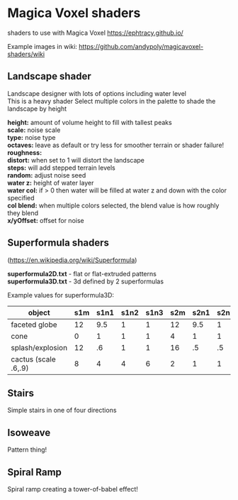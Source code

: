 # Magica Voxel shaders
shaders to use with Magica Voxel https://ephtracy.github.io/

Example images in wiki: https://github.com/andypoly/magicavoxel-shaders/wiki

Landscape shader
--------------------

Landscape designer with lots of options including water level  
This is a heavy shader
Select multiple colors in the palette to shade the landscape by height 

**height:** amount of volume height to fill with tallest peaks  
**scale:** noise scale  
**type:** noise type  
**octaves:** leave as default or try less for smoother terrain or shader failure!  
**roughness:**  
**distort:** when set to 1 will distort the landscape  
**steps:** will add stepped terrain levels  
**random:** adjust noise seed  
**water z:** height of water layer  
**water col:** if > 0 then water will be filled at water z and down with the color specified  
**col blend:** when multiple colors selected, the blend value is how roughly they blend  
**x/yOffset:** offset for noise  

Superformula shaders
--------------------
(https://en.wikipedia.org/wiki/Superformula)

**superformula2D.txt** - flat or flat-extruded patterns  
**superformula3D.txt** - 3d defined by 2 superformulas  

Example values for superformula3D:

object              |s1m |s1n1|s1n2|s1n3|s2m |s2n1|s2n2|s2n3|shape  
--------------------|----|----|----|----|----|----|----|----|-----
faceted globe       |12  |9.5 |1   |1   |12  |9.5 |1   |1   |0  
cone                |0   |1   |1   |1   |4   |1   |1   |1   |2  
splash/explosion    |12  |.6  |1   |1   |16  |.5  |.5  |.5  |2/0  
cactus (scale .6,.9)|8   |4   |4   |6   |2   |1   |1   |4   |0 or 2 	  			

Stairs
------
  
Simple stairs in one of four directions  
  
Isoweave
--------
  
Pattern thing!  

Spiral Ramp
-----------

Spiral ramp creating a tower-of-babel effect!

